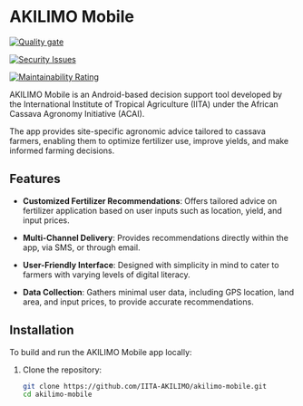 # AKILIMO Mobile

[![Quality gate](https://sonar.munywele.co.ke/api/project_badges/quality_gate?project=IITA-AKILIMO_akilimo-mobile_abcb50d1-1abd-4e32-bd76-b385f65cfc5d&token=sqb_31a18546176db4735c7afc45a9561b931d046803)](https://sonar.munywele.co.ke/dashboard?id=IITA-AKILIMO_akilimo-mobile_abcb50d1-1abd-4e32-bd76-b385f65cfc5d)


[![Security Issues](https://sonar.munywele.co.ke/api/project_badges/measure?project=IITA-AKILIMO_akilimo-mobile_abcb50d1-1abd-4e32-bd76-b385f65cfc5d&metric=software_quality_security_issues&token=sqb_31a18546176db4735c7afc45a9561b931d046803)](https://sonar.munywele.co.ke/dashboard?id=IITA-AKILIMO_akilimo-mobile_abcb50d1-1abd-4e32-bd76-b385f65cfc5d)

[![Maintainability Rating](https://sonar.munywele.co.ke/api/project_badges/measure?project=IITA-AKILIMO_akilimo-mobile_abcb50d1-1abd-4e32-bd76-b385f65cfc5d&metric=software_quality_maintainability_rating&token=sqb_31a18546176db4735c7afc45a9561b931d046803)](https://sonar.munywele.co.ke/dashboard?id=IITA-AKILIMO_akilimo-mobile_abcb50d1-1abd-4e32-bd76-b385f65cfc5d)

AKILIMO Mobile is an Android-based decision support tool developed by the International Institute of
Tropical Agriculture (IITA) under the African Cassava Agronomy Initiative (ACAI). 

The app provides site-specific agronomic advice tailored to cassava farmers, enabling them to optimize fertilizer
use, improve yields, and make informed farming decisions.

## Features

- **Customized Fertilizer Recommendations**: Offers tailored advice on fertilizer application based
  on user inputs such as location, yield, and input prices.

- **Multi-Channel Delivery**: Provides recommendations directly within the app, via SMS, or through
  email.

- **User-Friendly Interface**: Designed with simplicity in mind to cater to farmers with varying
  levels of digital literacy.

- **Data Collection**: Gathers minimal user data, including GPS location, land area, and input
  prices, to provide accurate recommendations.

## Installation

To build and run the AKILIMO Mobile app locally:

1. Clone the repository:

   ```bash
   git clone https://github.com/IITA-AKILIMO/akilimo-mobile.git
   cd akilimo-mobile
   ```
